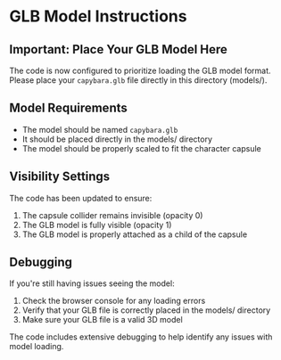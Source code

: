 # GLB Model Instructions

## Important: Place Your GLB Model Here

The code is now configured to prioritize loading the GLB model format. Please place your `capybara.glb` file directly in this directory (models/).

## Model Requirements

- The model should be named `capybara.glb`
- It should be placed directly in the models/ directory
- The model should be properly scaled to fit the character capsule

## Visibility Settings

The code has been updated to ensure:
1. The capsule collider remains invisible (opacity 0)
2. The GLB model is fully visible (opacity 1)
3. The GLB model is properly attached as a child of the capsule

## Debugging

If you're still having issues seeing the model:
1. Check the browser console for any loading errors
2. Verify that your GLB file is correctly placed in the models/ directory
3. Make sure your GLB file is a valid 3D model

The code includes extensive debugging to help identify any issues with model loading.